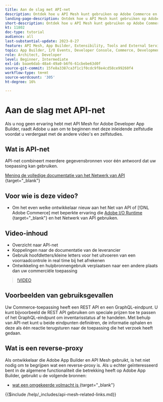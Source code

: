 ```yaml
---
title: Aan de slag met API-net
description: Ontdek hoe u API Mesh kunt gebruiken op Adobe Commerce en  [!DNL Adobe App Builder] . Ontdek meer over de installatie van Adobe App Builder, werken met projecten, een GraphQL reverse-proxy maken, en nog veel meer.
landing-page-description: Ontdek hoe u API Mesh kunt gebruiken op Adobe Commerce en  [!DNL Adobe App Builder] . Leer hoe u Adobe IO kunt installeren, met projecten kunt werken, een GraphQL reverse-proxy kunt maken en nog veel meer.
short-description: Ontdek hoe u API Mesh kunt gebruiken op Adobe Commerce en  [!DNL Adobe App Builder] . Leer hoe u Adobe IO kunt installeren, met projecten kunt werken, een GraphQL reverse-proxy kunt maken en nog veel meer.
kt: 11802
doc-type: tutorial
audience: all
last-substantial-update: 2023-8-27
feature: API Mesh, App Builder, Extensibility, Tools and External Services, Backend Development
topic: App Builder, I/O Events, Developer Console, Commerce, Development, Integrations
role: Architect, Developer
level: Beginner, Intermediate
exl-id: baae6dab-48a4-49a0-b6f6-61cbebe63d0f
source-git-commit: 15fe8a3387ca3f1c1f0cdc9f8e4cd58ce99260f4
workflow-type: tm+mt
source-wordcount: '305'
ht-degree: 16%

---
```


# Aan de slag met API-net

Als u nog geen ervaring hebt met API Mesh for Adobe Developer App Builder, raadt Adobe u aan om te beginnen met deze inleidende zelfstudie voordat u verdergaat met de andere video&#39;s en zelfstudies.

## Wat is API-net

API-net combineert meerdere gegevensbronnen voor één antwoord dat uw toepassing kan gebruiken.

[ Mening de volledige documentatie van het Netwerk van API ](https://developer.adobe.com/graphql-mesh-gateway/gateway/overview/){target="_blank"}

## Voor wie is deze video?

* Om het even welke ontwikkelaar nieuw aan het Net van API of [!DNL Adobe Commerce] met beperkte ervaring die [ Adobe I/O Runtime ](https://developer.adobe.com/runtime/docs/guides/overview/){target="_blank"} en het Netwerk van API gebruiken.

## Video-inhoud

* Overzicht naar API-net
* Koppelingen naar de documentatie van de leverancier
* Gebruik hoofdletters/kleine letters voor het uitvoeren van een voorraadcontrole in real time bij het afrekenen
* Ontwikkeling en hulpbronnengebruik verplaatsen naar een andere plaats dan uw commerciële toepassing

>[!VIDEO](https://video.tv.adobe.com/v/3417534?quality=12&learn=on)

## Voorbeelden van gebruiksgevallen

Uw Commerce-toepassing heeft een REST API en een GraphQL-eindpunt. U kunt bijvoorbeeld de REST API gebruiken om speciale prijzen toe te passen of het GraphQL-eindpunt om inventarisstatus af te handelen. Met behulp van API-net kunt u beide eindpunten definiëren, de informatie ophalen en deze als één reactie terugsturen naar de toepassing die het verzoek heeft gedaan.

## Wat is een reverse-proxy

Als ontwikkelaar die Adobe App Builder en API Mesh gebruikt, is het niet nodig om te begrijpen wat een reverse-proxy is. Als u echter geïnteresseerd bent in de algemene functionaliteit die betrekking heeft op Adobe App Builder, gebruikt u de volgende bronnen:

* [ wat een omgekeerde volmacht is ](https://www.imperva.com/learn/performance/reverse-proxy/){target="_blank"}


{{$include /help/_includes/api-mesh-related-links.md}}
